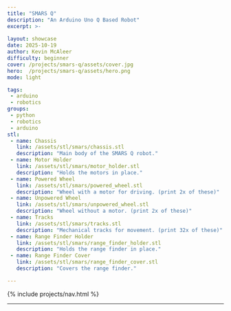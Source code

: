 ```yaml
---
title: "SMARS Q"
description: "An Arduino Uno Q Based Robot"
excerpt: >-
   
layout: showcase
date: 2025-10-19
author: Kevin McAleer
difficulty: beginner
cover: /projects/smars-q/assets/cover.jpg
hero:  /projects/smars-q/assets/hero.png
mode: light

tags:
 - arduino
 - robotics
groups:
 - python
 - robotics
 - arduino
stl:
 - name: Chassis
   link: /assets/stl/smars/chassis.stl
   description: "Main body of the SMARS Q robot."
 - name: Motor Holder
   link: /assets/stl/smars/motor_holder.stl
   description: "Holds the motors in place."
 - name: Powered Wheel
   link: /assets/stl/smars/powered_wheel.stl
   description: "Wheel with a motor for driving. (print 2x of these)"
 - name: Unpowered Wheel
   link: /assets/stl/smars/unpowered_wheel.stl
   description: "Wheel without a motor. (print 2x of these)"
 - name: Tracks
   link: /assets/stl/smars/tracks.stl
   description: "Mechanical tracks for movement. (print 32x of these)"
 - name: Range Finder Holder
   link: /assets/stl/smars/range_finder_holder.stl
   description: "Holds the range finder in place."
 - name: Range Finder Cover
   link: /assets/stl/smars/range_finder_cover.stl
   description: "Covers the range finder."

---
```


{% include projects/nav.html %}

---
